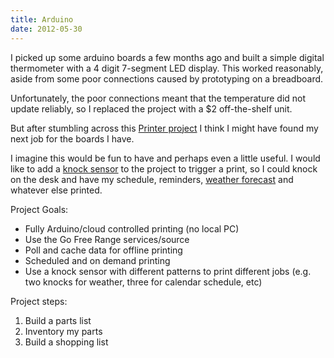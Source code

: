 ```yaml
---
title: Arduino
date: 2012-05-30
---
```


I picked up some arduino boards a few months ago and built a simple digital thermometer with a 4 digit 7-segment LED display. This worked reasonably, aside from some poor connections caused by prototyping on a breadboard.

Unfortunately, the poor connections meant that the temperature did not update reliably, so I replaced the project with a $2 off-the-shelf unit.

But after stumbling across this [Printer project](http://gofreerange.com/printer) I think I might have found my next job for the boards I have.

I imagine this would be fun to have and perhaps even a little useful. I would like to add a [knock sensor](http://www.arduino.cc/en/Tutorial/KnockSensor) to the project to trigger a print, so I could knock on the desk and have my schedule, reminders, [weather forecast](http://brd.mn/w) and whatever else printed.

Project Goals:

*   Fully Arduino/cloud controlled printing (no local PC)
*   Use the Go Free Range services/source
*   Poll and cache data for offline printing
*   Scheduled and on demand printing
*   Use a knock sensor with different patterns to print different jobs (e.g. two knocks for weather, three for calendar schedule, etc)

Project steps:

1.  Build a parts list
2.  Inventory my parts
3.  Build a shopping list